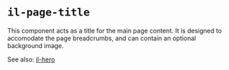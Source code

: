 # `il-page-title`

This component acts as a title for the main page content. It is designed to accomodate the page breadcrumbs, and can contain an optional background image.

See also: [il-hero](../il-hero/README.md)

